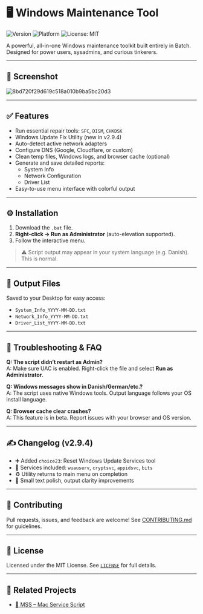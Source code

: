 
# 🖥️ Windows Maintenance Tool

![Version](https://img.shields.io/badge/version-v2.9.4-green)
![Platform](https://img.shields.io/badge/platform-Windows-blue)
![License: MIT](https://img.shields.io/badge/license-MIT-blue)

A powerful, all-in-one Windows maintenance toolkit built entirely in Batch. Designed for power users, sysadmins, and curious tinkerers.

---

## 📸 Screenshot
![8bd720f29d619c518a010b9ba5bc20d3](https://github.com/user-attachments/assets/8440e020-f679-4af5-8f8b-cb5c03dfa667)


---

## ✅ Features

- Run essential repair tools: `SFC`, `DISM`, `CHKDSK`
- Windows Update Fix Utility (new in v2.9.4)
- Auto-detect active network adapters
- Configure DNS (Google, Cloudflare, or custom)
- Clean temp files, Windows logs, and browser cache (optional)
- Generate and save detailed reports:
  - System Info
  - Network Configuration
  - Driver List
- Easy-to-use menu interface with colorful output

---

## ⚙️ Installation

1. Download the `.bat` file.
2. **Right-click → Run as Administrator** (auto-elevation supported).
3. Follow the interactive menu.

> ⚠️ Script output may appear in your system language (e.g. Danish). This is normal.

---

## 📝 Output Files

Saved to your Desktop for easy access:

- `System_Info_YYYY-MM-DD.txt`
- `Network_Info_YYYY-MM-DD.txt`
- `Driver_List_YYYY-MM-DD.txt`

---

## 🧪 Troubleshooting & FAQ

**Q: The script didn’t restart as Admin?**  
A: Make sure UAC is enabled. Right-click the file and select **Run as Administrator**.

**Q: Windows messages show in Danish/German/etc.?**  
A: The script uses native Windows tools. Output language follows your OS install language.

**Q: Browser cache clear crashes?**  
A: This feature is in beta. Report issues with your browser and OS version.

---

## ✍️ Changelog (v2.9.4)

- ➕ Added `choice23`: Reset Windows Update Services tool
- 🚀 Services included: `wuauserv`, `cryptsvc`, `appidsvc`, `bits`
- ♻️ Utility returns to main menu on completion
- 🧼 Small text polish, output clarity improvements

---

## 🤝 Contributing

Pull requests, issues, and feedback are welcome! See [CONTRIBUTING.md](CONTRIBUTING.md) for guidelines.

---

## 📜 License

Licensed under the MIT License. See [`LICENSE`](LICENSE) for full details.

---

## 🔗 Related Projects

- [🍎 MSS – Mac Service Script](https://github.com/ios12checker/MSS-Mac-Service-Script)
